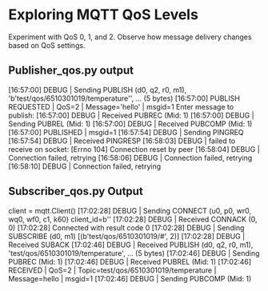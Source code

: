 # Exploring MQTT QoS Levels

Experiment with QoS 0, 1, and 2.
Observe how message delivery changes based on QoS settings.

## Publisher_qos.py output
[16:57:00] DEBUG | Sending PUBLISH (d0, q2, r0, m1), 'b'test/qos/6510301019/temperature'', ... (5 bytes)
[16:57:00] PUBLISH REQUESTED | QoS=2 | Message='hello' | msgid=1
Enter message to publish: [16:57:00] DEBUG | Received PUBREC (Mid: 1)
[16:57:00] DEBUG | Sending PUBREL (Mid: 1)
[16:57:00] DEBUG | Received PUBCOMP (Mid: 1)
[16:57:00] PUBLISHED | msgid=1
[16:57:54] DEBUG | Sending PINGREQ
[16:57:54] DEBUG | Received PINGRESP
[16:58:03] DEBUG | failed to receive on socket: [Errno 104] Connection reset by peer
[16:58:04] DEBUG | Connection failed, retrying
[16:58:06] DEBUG | Connection failed, retrying
[16:58:10] DEBUG | Connection failed, retrying

## Subscriber_qos.py Output

  client = mqtt.Client()
[17:02:28] DEBUG | Sending CONNECT (u0, p0, wr0, wq0, wf0, c1, k60) client_id=b''
[17:02:28] DEBUG | Received CONNACK (0, 0)
[17:02:28] Connected with result code 0
[17:02:28] DEBUG | Sending SUBSCRIBE (d0, m1) [(b'test/qos/6510301019/#', 2)]
[17:02:28] DEBUG | Received SUBACK
[17:02:46] DEBUG | Received PUBLISH (d0, q2, r0, m1), 'test/qos/6510301019/temperature', ...  (5 bytes)
[17:02:46] DEBUG | Sending PUBREC (Mid: 1)
[17:02:46] DEBUG | Received PUBREL (Mid: 1)
[17:02:46] RECEIVED | QoS=2 | Topic=test/qos/6510301019/temperature | Message=hello | msgid=1
[17:02:46] DEBUG | Sending PUBCOMP (Mid: 1)